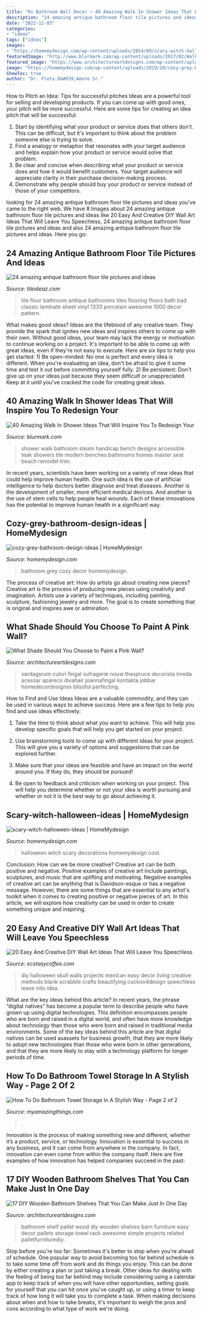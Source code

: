 ```yaml
---
title: "Rv Bathroom Wall Decor ~ 40 Amazing Walk In Shower Ideas That Will Inspire You To Redesign Your"
description: "24 amazing antique bathroom floor tile pictures and ideas"
date: "2022-11-03"
categories:
- "ideas"
tags: ["ideas"]
images:
- "https://homemydesign.com/wp-content/uploads/2014/09/scary-witch-halloween-ideas.jpg"
featuredImage: "http://www.blurmark.com/wp-content/uploads/2017/02/Walk-in-Shower-Design-10.jpg"
featured_image: "https://www.architectureartdesigns.com/wp-content/uploads/2020/04/2-2-scaled.jpg"
image: "https://homemydesign.com/wp-content/uploads/2019/10/cozy-grey-bathroom-design-ideas.jpg"
ShowToc: true
author: "Dr. Fleta D&#039;Amore Sr."
---
```



How to Pitch an Idea: Tips for successful pitches
Ideas are a powerful tool for selling and developing products. If you can come up with good ones, your pitch will be more successful. Here are some tips for creating an idea pitch that will be successful:
1. Start by identifying what your product or service does that others don't. This can be difficult, but it's important to think about the problem someone else is trying to solve.
2. Find a analogy or metaphor that resonates with your target audience and helps explain how your product or service would solve that problem.
3. Be clear and concise when describing what your product or service does and how it would benefit customers. Your target audience will appreciate clarity in their purchase decision-making process.
4. Demonstrate why people should buy your product or service instead of those of your competitors.

	

		
looking for 24 amazing antique bathroom floor tile pictures and ideas you've came to the right web. We have 8 Images about 24 amazing antique bathroom floor tile pictures and ideas like 20 Easy And Creative DIY Wall Art Ideas That Will Leave You Speechless, 24 amazing antique bathroom floor tile pictures and ideas and also 24 amazing antique bathroom floor tile pictures and ideas. Here you go:
		
    
## 24 Amazing Antique Bathroom Floor Tile Pictures And Ideas

<img loading=lazy src="http://www.tileideaz.com/wp-content/uploads/2015/10/awesome-bathroom-tile-floor-4-bathroom-floor-tile-1000-x-1333.jpg" onerror="this.onerror=null;this.src='https://tse2.mm.bing.net/th?id=OIP.oVBkxCUfmOwK7n3V1V5j7gHaJ3&amp;pid=15.1';" alt="24 amazing antique bathroom floor tile pictures and ideas">

_Source: tileideaz.com_

>tile floor bathroom antique bathrooms tiles flooring floors bath bad classic laminate sheet vinyl 1333 porcelain awesome 1000 decor pattern. 

	

What makes good ideas?
Ideas are the lifeblood of any creative team. They provide the spark that ignites new ideas and inspires others to come up with their own. Without good ideas, your team may lack the energy or motivation to continue working on a project. It's important to be able to come up with great ideas, even if they're not easy to execute. Here are six tips to help you get started: 1) Be open-minded: No one is perfect and every idea is different. When you're evaluating an idea, don't be afraid to give it some time and test it out before committing yourself fully. 2) Be persistent: Don't give up on your ideas just because they seem difficult or unappreciated. Keep at it until you've cracked the code for creating great ideas.

    
## 40 Amazing Walk In Shower Ideas That Will Inspire You To Redesign Your

<img loading=lazy src="http://www.blurmark.com/wp-content/uploads/2017/02/Walk-in-Shower-Design-10.jpg" onerror="this.onerror=null;this.src='https://tse2.mm.bing.net/th?id=OIP.KngMZ9M7VzgRChUZyo8z3AHaJ1&amp;pid=15.1';" alt="40 Amazing Walk In Shower Ideas That Will Inspire You To Redesign Your">

_Source: blurmark.com_

>shower walk bathroom steam handicap bench designs accessible teak showers tile modern benches bathrooms homes master seat beach remodel trim. 

	

In recent years, scientists have been working on a variety of new ideas that could help improve human health. One such idea is the use of artificial intelligence to help doctors better diagnose and treat diseases. Another is the development of smaller, more efficient medical devices. And another is the use of stem cells to help people heal wounds. Each of these innovations has the potential to improve human health in a significant way.

    
## Cozy-grey-bathroom-design-ideas | HomeMydesign

<img loading=lazy src="https://homemydesign.com/wp-content/uploads/2019/10/cozy-grey-bathroom-design-ideas.jpg" onerror="this.onerror=null;this.src='https://tse3.mm.bing.net/th?id=OIP.KSWVINzlZSqwQDKIyw-q8QHaLP&amp;pid=15.1';" alt="cozy-grey-bathroom-design-ideas | HomeMydesign">

_Source: homemydesign.com_

>bathroom grey cozy decor homemydesign. 

	

The process of creative art: How do artists go about creating new pieces?
Creative art is the process of producing new pieces using creativity and imagination. Artists use a variety of techniques, including painting, sculpture, fashioning jewelry and more. The goal is to create something that is original and inspires awe or admiration.

    
## What Shade Should You Choose To Paint A Pink Wall?

<img loading=lazy src="https://www.architectureartdesigns.com/wp-content/uploads/2020/04/2-2-scaled.jpg" onerror="this.onerror=null;this.src='https://tse4.mm.bing.net/th?id=OIP.7U_WvkfpsVjuMGoYbbCxvAHaLG&amp;pid=15.1';" alt="What Shade Should You Choose to Paint a Pink Wall?">

_Source: architectureartdesigns.com_

>vardagsrum culori fingal sufragerie nouw thespruce decorista inreda acessar apareco divahair joannafingal kontakta jobbar homedecordesignss blissful perfecting. 

	

How to Find and Use Ideas
Ideas are a valuable commodity, and they can be used in various ways to achieve success. Here are a few tips to help you find and use ideas effectively:
1. Take the time to think about what you want to achieve. This will help you develop specific goals that will help you get started on your project.

2. Use brainstorming tools to come up with different ideas for your project. This will give you a variety of options and suggestions that can be explored further.

3. Make sure that your ideas are feasible and have an impact on the world around you. If they do, they should be pursued!

4. Be open to feedback and criticism when working on your project. This will help you determine whether or not your idea is worth pursuing and whether or not it is the best way to go about achieving it.

    
## Scary-witch-halloween-ideas | HomeMydesign

<img loading=lazy src="https://homemydesign.com/wp-content/uploads/2014/09/scary-witch-halloween-ideas.jpg" onerror="this.onerror=null;this.src='https://tse4.mm.bing.net/th?id=OIP.8evDhqxCN08RXIFqNuSIzAHaJ4&amp;pid=15.1';" alt="scary-witch-halloween-ideas | HomeMydesign">

_Source: homemydesign.com_

>halloween witch scary decorations homemydesign cool. 

	

Conclusion: How can we be more creative?
Creative art can be both positive and negative. Positive examples of creative art include paintings, sculptures, and music that are uplifting and motivating. Negative examples of creative art can be anything that is Davidson-esque or has a negative message. However, there are some things that are essential to any artist's toolkit when it comes to creating positive or negative pieces of art. In this article, we will explore how creativity can be used in order to create something unique and inspiring.

    
## 20 Easy And Creative DIY Wall Art Ideas That Will Leave You Speechless

<img loading=lazy src="https://i0.wp.com/www.ecstasycoffee.com/wp-content/uploads/2016/09/DIY-skull-wall-art.jpg" onerror="this.onerror=null;this.src='https://tse3.mm.bing.net/th?id=OIP.PFbWMQtR5nAiCjZckOa2YgHaLD&amp;pid=15.1';" alt="20 Easy And Creative DIY Wall Art Ideas That Will Leave You Speechless">

_Source: ecstasycoffee.com_

>diy halloween skull walls projects mexican easy decor living creative methods blank scrabble crafts beautifying cuckoo4design speechless leave into idea. 

	

What are the key ideas behind this article?
In recent years, the phrase “digital natives” has become a popular term to describe people who have grown up using digital technologies. This definition encompasses people who are born and raised in a digital world, and often have more knowledge about technology than those who were born and raised in traditional media environments. Some of the key ideas behind this article are that digital natives can be used asassets for business growth, that they are more likely to adopt new technologies than those who were born in other generations, and that they are more likely to stay with a technology platform for longer periods of time.

    
## How To Do Bathroom Towel Storage In A Stylish Way - Page 2 Of 2

<img loading=lazy src="https://myamazingthings.com/wp-content/uploads/2017/06/towel-storage-6.jpg" onerror="this.onerror=null;this.src='https://tse1.mm.bing.net/th?id=OIP.xEqLoaLlHp86ZksMkWQGjAHaLH&amp;pid=15.1';" alt="How To Do Bathroom Towel Storage In A Stylish Way - Page 2 of 2">

_Source: myamazingthings.com_

>. 

	

Innovation is the process of making something new and different, whether it’s a product, service, or technology. Innovation is essential to success in any business, and it can come from anywhere in the company. In fact, innovation can even come from within the company itself. Here are five examples of how innovation has helped companies succeed in the past:

    
## 17 DIY Wooden Bathroom Shelves That You Can Make Just In One Day

<img loading=lazy src="https://www.architectureartdesigns.com/wp-content/uploads/2016/09/3-15.jpg" onerror="this.onerror=null;this.src='https://tse2.mm.bing.net/th?id=OIP.3IQeby1YqSGUkR6hW8RSXAHaJ4&amp;pid=15.1';" alt="17 DIY Wooden Bathroom Shelves That You Can Make Just In One Day">

_Source: architectureartdesigns.com_

>bathroom shelf pallet wood diy wooden shelves barn furniture easy decor pallets storage towel rack awesome simple projects related palletfurniturediy. 

	

Stop before you're too far: Sometimes it's better to stop when you're ahead of schedule.
One popular way to avoid becoming too far behind schedule is to take some time off from work and do things you enjoy. This can be done by either creating a plan or just taking a break. Other ideas for dealing with the feeling of being too far behind may include considering using a calendar app to keep track of when you will have other opportunities, setting goals for yourself that you can hit once you've caught up, or using a timer to keep track of how long it will take you to complete a task. When making decisions about when and how to take breaks, it's important to weigh the pros and cons according to what type of work we're doing.

